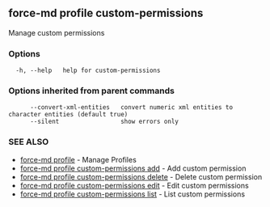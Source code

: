 ## force-md profile custom-permissions

Manage custom permissions

### Options

```
  -h, --help   help for custom-permissions
```

### Options inherited from parent commands

```
      --convert-xml-entities   convert numeric xml entities to character entities (default true)
      --silent                 show errors only
```

### SEE ALSO

* [force-md profile](force-md_profile.md)	 - Manage Profiles
* [force-md profile custom-permissions add](force-md_profile_custom-permissions_add.md)	 - Add custom permission
* [force-md profile custom-permissions delete](force-md_profile_custom-permissions_delete.md)	 - Delete custom permission
* [force-md profile custom-permissions edit](force-md_profile_custom-permissions_edit.md)	 - Edit custom permissions
* [force-md profile custom-permissions list](force-md_profile_custom-permissions_list.md)	 - List custom permissions

